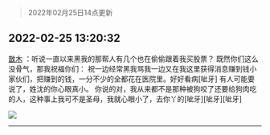 > 2022年02月25日14点更新
<link rel="stylesheet" href="https://cdn.jsdelivr.net/gh/taotie6/sampleJSON@main/css/photo_show.css">
<meta name="referrer" content="no-referrer" />


 ## 2022-02-25 13:20:32 

 [㪚木](https://www.coolapk.com/feed/33810548?shareKey=NDcyOWFhYWY0M2ZlNjIxODcxMzc~) ：听说一直以来黑我的那帮人有几个也在偷偷跟着我买股票？
既然你们这么没骨气，那我祝福你们：
祝一边经常黑我骂我一边又在我这里获得消息赚到钱小家伙们，把赚到的钱，一分不少的全都花在医院里。好好看病[呲牙]
有人可能要说了，姓沈的你心眼真小。
你说的对<!--break-->，我从来都不是那种被狗咬了还要给狗肉吃的人，这种事上我可不是圣母，我就心眼小了，去你丫的[呲牙][呲牙][呲牙] 

<div class="album">
<img class="img-item" src="http://image.coolapk.com/feed/2019/0507/23/1081091_4586_1095@230x167.gif" />
</div>

 ------- 

